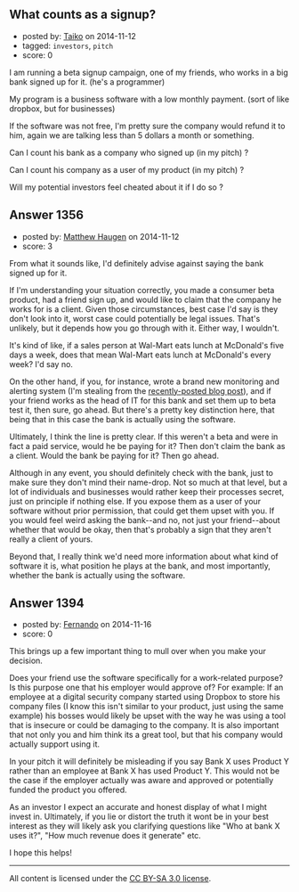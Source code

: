 ## What counts as a signup?

- posted by: [Taiko](https://stackexchange.com/users/334941/taiko) on 2014-11-12
- tagged: `investors`, `pitch`
- score: 0

I am running a beta signup campaign, one of my friends, who works in a big bank signed up for it. (he's a programmer)

My program is a business software with a low monthly payment. (sort of like dropbox, but for businesses)

If the software was not free, I'm pretty sure the company would refund it to him, again we are talking less than 5 dollars a month or something.


Can I count his bank as a company who signed up (in my pitch) ?

Can I count his company as a user of my product (in my pitch) ?

Will my potential investors feel cheated about it if I do so ?


## Answer 1356

- posted by: [Matthew Haugen](https://stackexchange.com/users/1325646/matthew-haugen) on 2014-11-12
- score: 3

From what it sounds like, I'd definitely advise against saying the bank signed up for it.

If I'm understanding your situation correctly, you made a consumer beta product, had a friend sign up, and would like to claim that the company he works for is a client. Given those circumstances, best case I'd say is they don't look into it, worst case could potentially be legal issues. That's unlikely, but it depends how you go through with it. Either way, I wouldn't.

It's kind of like, if a sales person at Wal-Mart eats lunch at McDonald's five days a week, does that mean Wal-Mart eats lunch at McDonald's every week? I'd say no.

On the other hand, if you, for instance, wrote a brand new monitoring and alerting system (I'm stealing from the [recently-posted blog post](http://blog.stackoverflow.com/2014/11/announcing-bosun-our-new-open-source-monitoring-alerting-system/?cb=1)), and if your friend works as the head of IT for this bank and set them up to beta test it, then sure, go ahead. But there's a pretty key distinction here, that being that in this case the bank is actually using the software.

Ultimately, I think the line is pretty clear. If this weren't a beta and were in fact a paid service, would he be paying for it? Then don't claim the bank as a client. Would the bank be paying for it? Then go ahead.

Although in any event, you should definitely check with the bank, just to make sure they don't mind their name-drop. Not so much at that level, but a lot of individuals and businesses would rather keep their processes secret, just on principle if nothing else. If you expose them as a user of your software without prior permission, that could get them upset with you. If you would feel weird asking the bank--and no, not just your friend--about whether that would be okay, then that's probably a sign that they aren't really a client of yours.

Beyond that, I really think we'd need more information about what kind of software it is, what position he plays at the bank, and most importantly, whether the bank is actually using the software.


## Answer 1394

- posted by: [Fernando](https://stackexchange.com/users/5092626/fernando) on 2014-11-16
- score: 0

This brings up a few important thing to mull over when you make your decision.

Does your friend use the software specifically for a work-related purpose? Is this purpose one that his employer would approve of? For example: If an employee at a digital security company started using Dropbox to store his company files (I know this isn't similar to your product, just using the same example) his bosses would likely be upset with the way he was using a tool that is insecure or could be damaging to the company. It is also important that not only you and him think its a great tool, but that his company would actually support using it.

In your pitch it will definitely be misleading if you say Bank X uses Product Y rather than an employee at Bank X has used Product Y. This would not be the case if the employer actually was aware and approved or potentially funded the product you offered.

As an investor I expect an accurate and honest display of what I might invest in. Ultimately, if you lie or distort the truth it wont be in your best interest as they will likely ask you clarifying questions like "Who at bank X uses it?", "How much revenue does it generate" etc.

I hope this helps!



---

All content is licensed under the [CC BY-SA 3.0 license](https://creativecommons.org/licenses/by-sa/3.0/).
